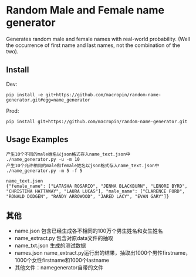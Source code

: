 # Random Male and Female name generator

Generates random male and female names with real-world probability. (Well the occurrence of first name and last names, not the combination of the two).

## Install

Dev:

    pip install -e git+https://github.com/macropin/random-name-generator.git#egg=name_generator

Prod:

    pip install git+https://github.com/macropin/random-name-generator.git

## Usage Examples
    产生10个不同的male姓名以json格式存入name_text.json中
    ./name_generator.py -u -m 10
    产生10个允许相同的male和female姓名以json格式存入name_text.json中
    ./name_generator.py -m 5 -f 5

    name_text.json
    {"female_name": ["LATASHA ROSARIO", "JENNA BLACKBURN", "LENORE BYRD", "CHRISTINA HATTAWAY", "LAURA LUCAS"], "male_name": ["CLARENCE FORD", "RONALD DODGEN", "RANDY ARROWOOD", "JARED LACY", "EVAN GARY"]}

## 其他

- name.json 包含已经生成各不相同的100万个男生姓名和女生姓名
- name_extract.py 包含对原data文件的抽取
- name_txt.json 生成的测试数据
- names.json name_extract.py运行出的结果，抽取出1000个男性firstname，1000个女性firstname和1000个lastname
- 其他文件：namegenerator自带的文件